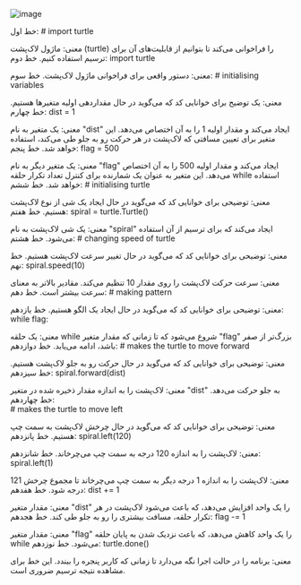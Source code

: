 
![image](https://github.com/sohrabkhanbadr/computerworkshop/assets/65416303/e7b61ea3-1c70-489b-863e-8a58ac2bde1a)






خط اول: # import turtle

معنی: ماژول لاک‌پشت (turtle) را فراخوانی می‌کند تا بتوانیم از قابلیت‌های آن برای ترسیم استفاده کنیم.
خط دوم: import turtle

معنی: دستور واقعی برای فراخوانی ماژول لاک‌پشت.
خط سوم: # initialising variables

معنی: یک توضیح برای خوانایی کد که می‌گوید در حال مقداردهی اولیه متغیرها هستیم.
خط چهارم: dist = 1

معنی: یک متغیر به نام "dist" ایجاد می‌کند و مقدار اولیه 1 را به آن اختصاص می‌دهد. این متغیر برای تعیین مسافتی که لاک‌پشت در هر حرکت رو به جلو طی می‌کند، استفاده خواهد شد.
خط پنجم: flag = 500

معنی: یک متغیر دیگر به نام "flag" ایجاد می‌کند و مقدار اولیه 500 را به آن اختصاص می‌دهد. این متغیر به عنوان یک شمارنده برای کنترل تعداد تکرار حلقه while استفاده خواهد شد.
خط ششم: # initialising turtle

معنی: توضیحی برای خوانایی کد که می‌گوید در حال ایجاد یک شی از نوع لاک‌پشت هستیم.
خط هفتم: spiral = turtle.Turtle()

معنی: یک شی لاک‌پشت به نام "spiral" ایجاد می‌کند که برای ترسیم از آن استفاده می‌شود.
خط هشتم: # changing speed of turtle

معنی: توضیحی برای خوانایی کد که می‌گوید در حال تغییر سرعت لاک‌پشت هستیم.
خط نهم: spiral.speed(10)

معنی: سرعت حرکت لاک‌پشت را روی مقدار 10 تنظیم می‌کند. مقادیر بالاتر به معنای سرعت بیشتر است.
خط دهم: # making pattern

معنی: توضیحی برای خوانایی کد که می‌گوید در حال ایجاد یک الگو هستیم.
خط یازدهم: while flag:

معنی: یک حلقه while شروع می‌شود که تا زمانی که مقدار متغیر "flag" بزرگ‌تر از صفر باشد، ادامه می‌یابد.
خط دوازدهم:     # makes the turtle to move forward

معنی: توضیحی برای خوانایی کد که می‌گوید در حال حرکت رو به جلو لاک‌پشت هستیم.
خط سیزدهم:     spiral.forward(dist)

معنی: لاک‌پشت را به اندازه مقدار ذخیره شده در متغیر "dist" به جلو حرکت می‌دهد.
خط چهاردهم:    
    # makes the turtle to move left

معنی: توضیحی برای خوانایی کد که می‌گوید در حال چرخش لاک‌پشت به سمت چپ هستیم.
خط پانزدهم:     spiral.left(120)

معنی: لاک‌پشت را به اندازه 120 درجه به سمت چپ می‌چرخاند.
خط شانزدهم:     spiral.left(1)

معنی: لاک‌پشت را به اندازه 1 درجه دیگر به سمت چپ می‌چرخاند تا مجموع چرخش 121 درجه شود.
خط هفدهم:     dist += 1

معنی: مقدار متغیر "dist" را یک واحد افزایش می‌دهد، که باعث می‌شود لاک‌پشت در هر تکرار حلقه، مسافت بیشتری را رو به جلو طی کند.
خط هجدهم:     flag -= 1

معنی: مقدار متغیر "flag" را یک واحد کاهش می‌دهد، که باعث نزدیک شدن به پایان حلقه while می‌شود.
خط نوزدهم: turtle.done()

معنی: برنامه را در حالت اجرا نگه می‌دارد تا زمانی که کاربر پنجره را ببندد. این خط برای مشاهده نتیجه ترسیم ضروری است.

